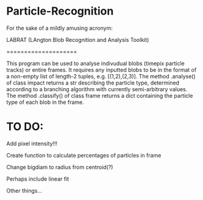 Particle-Recognition
====================

For the sake of a mildly amusing acronym:

LABRAT (LAngton Blob Recognition and Analysis Toolkit)

====================

This program can be used to analyse indivudual blobs (timepix particle tracks) or entire frames.  It requires any inputted blobs to be in the format of a non-empty list of length-2 tuples, e.g. [(1,2),(2,3)].  The method .analyse() of class impact returns a str describing the particle type, determined according to a branching algorithm with currently semi-arbitrary values.  The method .classify() of class frame returns a dict containing the particle type of each blob in the frame.

TO DO:
====================

Add pixel intensity!!!

Create function to calculate percentages of particles in frame

Change bigdiam to radius from centroid(?)

Perhaps include linear fit

Other things...
